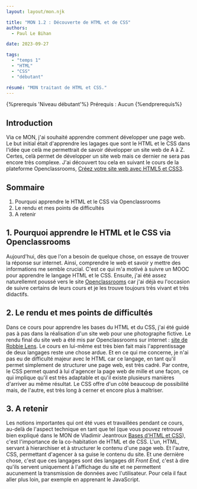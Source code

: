 ```yaml
---
layout: layout/mon.njk

title: "MON 1.2 : Découverte de HTML et de CSS"
authors:
  - Paul Le Bihan

date: 2023-09-27

tags: 
  - "temps 1"
  - "HTML"
  - "CSS"
  - "débutant"

résumé: "MON traitant de HTML et CSS."
---
```


{%prerequis 'Niveau débutant'%}
Prérequis : Aucun
{%endprerequis%}

## Introduction

Via ce MON, j'ai souhaité apprendre comment développer une page web. Le but initial était d'apprendre les lagages que sont le HTML et le CSS dans l'idée que celà me permettrait de savoir développer un site web de A à Z. Certes, celà permet de développer un site web mais ce dernier ne sera pas encore très complexe. J'ai découvert tou cela en suivant le cours de la plateforme Openclassrooms, [Créez votre site web avec HTML5 et CSS3](https://openclassrooms.com/fr/courses/1603881-creez-votre-site-web-avec-html5-et-css3). 

## Sommaire

1. Pourquoi apprendre le HTML et le CSS via Openclassrooms
2. Le rendu et mes points de difficultés
3. A retenir

## 1. Pourquoi apprendre le HTML et le CSS via Openclassrooms

Aujourd'hui, dès que l'on a besoin de quelque chose, on essaye de trouver la réponse sur internet. Ainsi, comprendre le web et savoir y mettre des informations me semble crucial. C'est ce qui m'a motivé à suivre un MOOC pour apprendre le langage HTML et le CSS. Ensuite, j'ai été assez naturellemnt poussé vers le site [Openclassrooms](https://openclassrooms.com/fr/) car j'ai déjà eu l'occasion de suivre certains de leurs cours et je les trouve toujours très vivant et très didactifs. 

## 2. Le rendu et mes points de difficultés

Dans ce cours pour apprendre les bases du HTML et du CSS, j'ai été guidé pas à pas dans la réalisation d'un site web pour une photographe fictive. Le rendu final du site web a été mis par Openclassrooms sur internet : [site de Robbie Lens](https://openclassrooms-student-center.github.io/1603881-creez-votre-site-web-avec-html5-et-css3/).
Le cours en lui-même est très bien fait mais l'apprentissage de deux langages reste une chose ardue. Et en ce qui me concerne, je n'ai pas eu de difficulté majeur avec le HTML car ce langage, en tant qu'il permet simplement de structurer une page web, est très cadré. Par contre, le CSS permet quand à lui d'agencer la page web de mille et une façon, ce qui implique qu'il est très adaptable et qu'il existe plusieurs manières d'arriver au même résultat. Le CSS offre d'un côté beaucoup de possibilité mais, de l'autre, est très long à cerner et encore plus à maîtriser.

## 3. A retenir

Les notions importantes qui ont été vues et travaillées pendant ce cours, au-delà de l'aspect technique en tant que tel (que vous pouvez retrouvé bien expliqué dans le MON de Vladimir Jeantroux [Bases d'HTML et CSS](../../../../2023-2024/Vladimir-Jeantroux/mon/temps-1.1/index.md)), c'est l'importance de la co-habitation de HTML et de CSS. L'un, HTML, servant à hierarchiser et à structurer le contenu d'une page web. Et l'autre, CSS, permettant d'agencer à sa guise le contenu du site. Et une dernière chose, c'est que ces langages sont des langages dit *Front End*, c'est à dire qu'ils servent uniquement à l'affichage du site et ne permettent aucunement la transmission de données avec l'utilisateur. Pour cela il faut aller plus loin, par exemple en apprenant le JavaScript. 